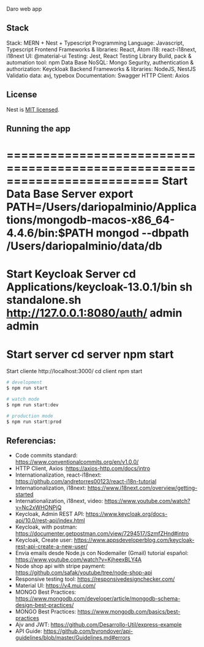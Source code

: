 Daro web app

## Stack

Stack: MERN + Nest + Typescript
Programming Language: Javascript, Typescript
Frontend Frameworks & libraries: React, Atom
i18: react-i18next, i18next
UI: @material-ui
Testing: Jest, React Testing Library
Build, pack & automation tool: npm
Data Base NoSQL: Mongo
Segurity, authentication & authorization: Keyckloak
Backend Frameworks & libraries: NodeJS, NestJS
Validatio data: avj, typebox
Documentation: Swagger
HTTP Client: Axios

## License

Nest is [MIT licensed](LICENSE).

## Running the app
=========================================================================
Start Data Base Server 
export PATH=/Users/dariopalminio/Applications/mongodb-macos-x86_64-4.4.6/bin:$PATH
mongod --dbpath /Users/dariopalminio/data/db
=========================================================================
Start Keycloak Server 
cd Applications/keycloak-13.0.1/bin
sh standalone.sh
http://127.0.0.1:8080/auth/
admin admin
=========================================================================
Start server
cd server
npm start
=========================================================================
Start cliente http://localhost:3000/
cd client
npm start

```bash
# development
$ npm run start

# watch mode
$ npm run start:dev

# production mode
$ npm run start:prod
```

## Referencias:
- Code commits standard: https://www.conventionalcommits.org/en/v1.0.0/
- HTTP Client, Axios :https://axios-http.com/docs/intro
- Internationalization, react-i18next: https://github.com/andretorres00123/react-i18n-tutorial
- Internationalization, i18next: https://www.i18next.com/overview/getting-started
- Internationalization, i18next, video: https://www.youtube.com/watch?v=Nc2xWHONPjQ
- Keycloak, Admin REST API: https://www.keycloak.org/docs-api/10.0/rest-api/index.html
- Keycloak, with postman: https://documenter.getpostman.com/view/7294517/SzmfZHnd#intro
- Keycloak, Create user: https://www.appsdeveloperblog.com/keycloak-rest-api-create-a-new-user/
- Envía emails desde Node.js con Nodemailer (Gmail) tutorial español: https://www.youtube.com/watch?v=KjheexBLY4A
- Node shop api with stripe payment:  https://github.com/safak/youtube/tree/node-shop-api
- Responsive testing tool: https://responsivedesignchecker.com/
- Material UI: https://v4.mui.com/
- MONGO Best Practices: https://www.mongodb.com/developer/article/mongodb-schema-design-best-practices/
- MONGO Best Practices: https://www.mongodb.com/basics/best-practices
- Ajv and JWT: https://github.com/Desarrollo-Util/express-example
- API Guide: https://github.com/byrondover/api-guidelines/blob/master/Guidelines.md#errors

